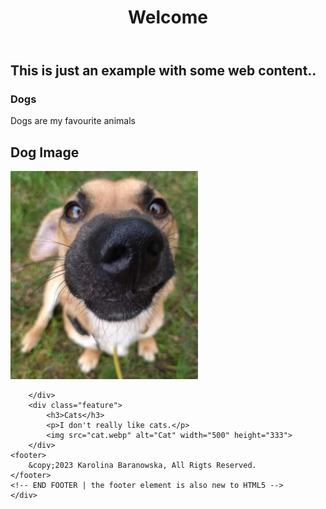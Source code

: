 <!DOCTYPE HTML>
<!-- THE DOCTYPE tells the browser what type of webpage to render, the doctype used in this website is HTML5 which is the most recent HTML. -->
<html lang="en-US">
<head>
	<meta charset="UTF-8">
	<!-- THE TITLE element is the name of the page, it is also visible in the browser tab. Its always good practice to give each page an appropriate title. -->
	<meta name="description" content="A sample website, nothin fancy">
      <meta http-equiv="author" content="Francisco Campos Arias">
      <meta name="keywords" content="html, css, web, design, sample, practice">
      <!-- These are META TAGS, they're used to describe the website, this information is read mainly by search engines like GOOGLE, YAHOO, ETC... -->	
	<link rel="stylesheet" href="style.css">
	
</head>
<body>
	<div class="container">
<!-- THIS ACTUAL CONTENT BEGINS HERE...this is called a comment. which can only be seen when viewing the source code. This text CANNOT be seen by the browser. Its helpful when you need to place notes, comments or reminders in your code -->
	<header>
		<div class="header">
			<h1>Welcome</h1>
		</div>
	</header>
	<!-- END HEADER | the header element in new to HTML5 -->
		<div class="main">
			<h2>This is just an example with some web content..</h2>
		</div>
		<div class="feature">
			<h3>Dogs</h3>
			<p>Dogs are my favourite animals</p>
			<h2>Dog Image</h2>
<img src="doggo.webp" alt="Doggo" width="300" height="333">

		</div>
		<div class="feature">
			<h3>Cats</h3>
			<p>I don't really like cats.</p>
			<img src="cat.webp" alt="Cat" width="500" height="333">
		</div>
	<footer>
		&copy;2023 Karolina Baranowska, All Rigts Reserved.
	</footer>
	<!-- END FOOTER | the footer element is also new to HTML5 -->
	</div>
</body>
</html>

